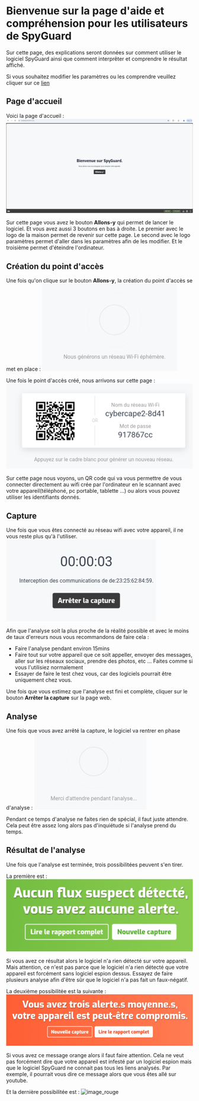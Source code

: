 # Bienvenue sur la page d'aide et compréhension pour les utilisateurs de SpyGuard

Sur cette page, des explications seront données sur comment utiliser le logiciel SpyGuard ainsi que comment interprêter et comprendre le résultat affiché.

Si vous souhaitez modifier les paramètres ou les comprendre veuillez cliquer sur ce <a href="https://zeckkk7.github.io/aide_spyguard" target="_blank">lien</a>


## Page d'accueil

Voici la page d'accueil : ![image_home](images/pagehome.png)


Sur cette page vous avez le bouton **Allons-y** qui permet de lancer le logiciel. Et vous avez aussi 3 boutons en bas à droite. Le premier avec le logo de la maison permet de revenir sur cette page.
Le second avec le logo paramètres permet d'aller dans les paramètres afin de les modifier. Et le troisième permet d'éteindre l'ordinateur.


## Création du point d'accès

Une fois qu'on clique sur le bouton **Allons-y**, la création du point d'accès se met en place : ![image_ap](images/creationap.png)



Une fois le point d'accès créé, nous arrivons sur cette page : ![image_ap](images/ap.png)


Sur cette page nous voyons, un QR code qui va vous permettre de vous connecter directement au wifi crée par l'ordinateur en le scannant avec votre appareil(téléphoné, pc portable, tablette ...) ou alors vous pouvez utiliser les identifiants donnés.


## Capture

Une fois que vous êtes connecté au réseau wifi avec votre appareil, il ne vous reste plus qu'à l'utiliser. 
![image_capture](images/capture.png)

Afin que l'analyse soit la plus proche de la réalité possible et avec le moins de taux d'erreurs nous vous recommandons de faire cela :
- Faire l'analyse pendant environ 15mins
- Faire tout sur votre appareil que ce soit appeller, envoyer des messages, aller sur les réseaux sociaux, prendre des photos, etc ... Faites comme si vous l'utilisiez normalement
- Essayer de faire le test chez vous, car des logiciels pourrait être uniquement chez vous.


Une fois que vous estimez que l'analyse est fini et complète, cliquer sur le bouton **Arrêter la capture** sur la page web.

## Analyse

Une fois que vous avez arrêté la capture, le logiciel va rentrer en phase d'analyse : 
![image_ana](images/analyse.png)

Pendant ce temps d'analyse ne faites rien de spécial, il faut juste attendre. Cela peut être assez long alors pas d'inquiétude si l'analyse prend du temps.


## Résultat de l'analyse

Une fois que l'analyse est terminée, trois possibilitées peuvent s'en tirer. 


La première est : ![image_vert](images/rien.png)

Si vous avez ce résultat alors le logiciel n'a rien détecté sur votre appareil. Mais attention, ce n'est pas parce que le logiciel n'a rien détecté que votre appareil est forcément sans logiciel espion dessus.
Essayez de faire plusieurs analyse afin d'être sûr que le logiciel n'a pas fait un faux-négatif.


La deuxième possibilitée est la suivante : ![image_orange](images/peutetre.png)


Si vous avez ce message orange alors il faut faire attention. Cela ne veut pas forcément dire que votre appareil est infesté par un logiciel espion mais que le logiciel SpyGuard ne connait pas tous les liens analysés. Par exemple, il pourrait vous dire ce message alors que vous êtes allé sur youtube. 


Et la dernière possibilitée est : ![image_rouge](images/)
